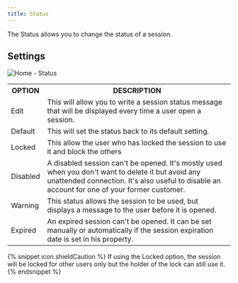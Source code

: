 ```yaml
---
title: Status
---
```

The Status allows you to change the status of a session. 

## Settings 

![Home - Status](/img/en/rdm/mac/clip409.png) 

<table>
	<tr>
		<th>
OPTION 
		</th>
		<th>
DESCRIPTION 
		</th>
	</tr>
	<tr>
		<td>
Edit 
		</td>
		<td>
This will allow you to write a session status message that will be displayed every time a user open a session. 
		</td>
	</tr>
	<tr>
		<td>
Default 
		</td>
		<td>
This will set the status back to its default setting. 
		</td>
	</tr>
	<tr>
		<td>
Locked 
		</td>
		<td>
This allow the user who has locked the session to use it and block the others 
		</td>
	</tr>
	<tr>
		<td>
Disabled 
		</td>
		<td>
A disabled session can&apos;t be opened. It&apos;s mostly used when you don&apos;t want to delete it but avoid any unattended connection. It&apos;s also useful to disable an account for one of your former customer. 
		</td>
	</tr>
	<tr>
		<td>
Warning 
		</td>
		<td>
This status allows the session to be used, but displays a message to the user before it is opened. 
		</td>
	</tr>
	<tr>
		<td>
Expired 
		</td>
		<td>
An expired session can&apos;t be opened. It can be set manually or automatically if the session expiration date is set in his property. 
		</td>
	</tr>
</table>

{% snippet icon.shieldCaution %} 
If using the Locked option, the session will be locked for other users only but the holder of the lock can still use it. 
{% endsnippet %}
 

